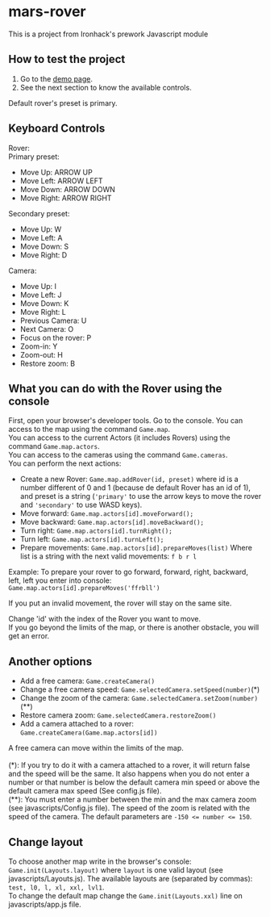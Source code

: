 # mars-rover
This is a project from Ironhack's prework Javascript module

## How to test the project
1. Go to the [demo page](https://raulcontrerasrubio.github.io/mars-rover/).
2. See the next section to know the available controls.

Default rover's preset is primary.

## Keyboard Controls

Rover:<br>
Primary preset:
* Move Up: ARROW UP
* Move Left: ARROW LEFT
* Move Down: ARROW DOWN
* Move Right: ARROW RIGHT

Secondary preset:
* Move Up: W
* Move Left: A
* Move Down: S
* Move Right: D

Camera: <br>
* Move Up: I
* Move Left: J
* Move Down: K
* Move Right: L
* Previous Camera: U
* Next Camera: O
* Focus on the rover: P
* Zoom-in: Y
* Zoom-out: H
* Restore zoom: B

## What you can do with the Rover using the console
First, open your browser's developer tools. Go to the console.
You can access to the map using the command `Game.map`.<br>
You can access to the current Actors (it includes Rovers) using the command `Game.map.actors`.<br>
You can access to the cameras using the command `Game.cameras`.<br>
You can perform the next actions:<br>

- Create a new Rover: `Game.map.addRover(id, preset)` where id is a number different of 0 and 1 (because de default Rover has an id of 1), and preset is a string (`'primary'` to use the arrow keys to move the rover and `'secondary'` to use WASD keys).
- Move forward: `Game.map.actors[id].moveForward();`
- Move backward: `Game.map.actors[id].moveBackward();`
- Turn right: `Game.map.actors[id].turnRight();`
- Turn left: `Game.map.actors[id].turnLeft();`
- Prepare movements: `Game.map.actors[id].prepareMoves(list)` Where list is a string with the next valid movements: `f b r l`

Example: To prepare your rover to go forward, forward, right, backward, left, left you enter into console: `Game.map.actors[id].prepareMoves('ffrbll')`

If you put an invalid movement, the rover will stay on the same site. 

Change 'id' with the index of the Rover you want to move.<br>
If you go beyond the limits of the map, or there is another obstacle, you will get an error.<br>

## Another options

- Add a free camera: `Game.createCamera()`
- Change a free camera speed: `Game.selectedCamera.setSpeed(number)`(*)
- Change the zoom of the camera: `Game.selectedCamera.setZoom(number)`(**)
- Restore camera zoom: `Game.selectedCamera.restoreZoom()`
- Add a camera attached to a rover: `Game.createCamera(Game.map.actors[id])`

A free camera can move within the limits of the map.<br><br>
(*): If you try to do it with a camera attached to a rover, it will return false and the speed will be the same. It also happens when you do not enter a number or that number is below the default camera min speed or above the default camera max speed (See config.js file).<br>
(**): You must enter a number between the min and the max camera zoom (see javascripts/Config.js file). The speed of the zoom is related with the speed of the camera. The default parameters are `-150 <= number <= 150`.

## Change layout
To choose another map write in the browser's console: `Game.init(Layouts.layout)` where `layout` is one valid layout (see javascripts/Layouts.js). The available layouts are (separated by commas): `test, l0, l, xl, xxl, lvl1`.<br>
To change the default map change the `Game.init(Layouts.xxl)` line on javascripts/app.js file.